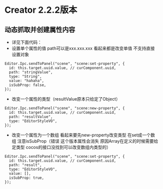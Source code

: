 # Creator 2.2.2版本

## 动态抓取并创建属性内容
- 详见下面代码：
- 设置单个属性的值 path可以是xxx.xxx.xxx 看起来都是改变单值 不支持直接设置对象
``` 
Editor.Ipc.sendToPanel("scene", "scene:set-property", {
  id: this.target.uuid.value, // curComponent.uuid,
  path: "stringValue",
  type: "String",
  value: "hahaha",
  isSubProp: false,
});
``` 
- 改变一个属性的类型（resultValue原本只给定了Object）
``` 
Editor.Ipc.sendToPanel("scene", "scene:new-property", {
  id: this.target.uuid.value, // curComponent.uuid,
  path: "resultValue",
  type: "EditorStyleVO",
});
``` 
- 改变一个属性为一个数组 看起来要先new-property改变类型 在set成一个数组 注意isSubProp（错误 这个版本属性会消失 原因Array在定义的时候需要给定类型 cocos的接口没找到可以改变数组内类型的）
``` 
Editor.Ipc.sendToPanel("scene", "scene:set-property", {
  id: this.target.uuid.value, // curComponent.uuid,
  path: "result",
  type: "EditorStyleVO",
  value: [],
  isSubProp: true,
});
``` 
